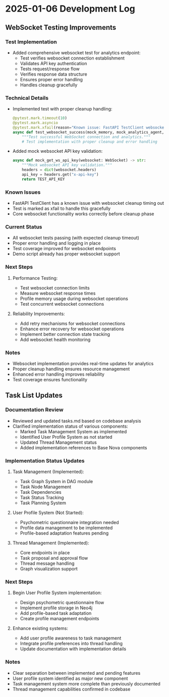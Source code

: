 # 2025-01-06 Development Log

## WebSocket Testing Improvements

### Test Implementation
- Added comprehensive websocket test for analytics endpoint:
  * Test verifies websocket connection establishment
  * Validates API key authentication
  * Tests request/response flow
  * Verifies response data structure
  * Ensures proper error handling
  * Handles cleanup gracefully

### Technical Details
- Implemented test with proper cleanup handling:
  ```python
  @pytest.mark.timeout(10)
  @pytest.mark.asyncio
  @pytest.mark.xfail(reason="Known issue: FastAPI TestClient websocket cleanup timeout")
  async def test_websocket_success(mock_memory, mock_analytics_agent, world):
      """Test successful WebSocket connection and analytics."""
      # Test implementation with proper cleanup and error handling
  ```

- Added mock websocket API key validation:
  ```python
  async def mock_get_ws_api_key(websocket: WebSocket) -> str:
      """Mock websocket API key validation."""
      headers = dict(websocket.headers)
      api_key = headers.get("x-api-key")
      return TEST_API_KEY
  ```

### Known Issues
- FastAPI TestClient has a known issue with websocket cleanup timing out
- Test is marked as xfail to handle this gracefully
- Core websocket functionality works correctly before cleanup phase

### Current Status
- All websocket tests passing (with expected cleanup timeout)
- Proper error handling and logging in place
- Test coverage improved for websocket endpoints
- Demo script already has proper websocket support

### Next Steps
1. Performance Testing:
   * Test websocket connection limits
   * Measure websocket response times
   * Profile memory usage during websocket operations
   * Test concurrent websocket connections

2. Reliability Improvements:
   * Add retry mechanisms for websocket connections
   * Enhance error recovery for websocket operations
   * Implement better connection state tracking
   * Add websocket health monitoring

### Notes
- Websocket implementation provides real-time updates for analytics
- Proper cleanup handling ensures resource management
- Enhanced error handling improves reliability
- Test coverage ensures functionality

## Task List Updates

### Documentation Review
- Reviewed and updated tasks.md based on codebase analysis
- Clarified implementation status of various components:
  * Marked Task Management System as implemented
  * Identified User Profile System as not started
  * Updated Thread Management status
  * Added implementation references to Base Nova components

### Implementation Status Updates
1. Task Management (Implemented):
   * Task Graph System in DAG module
   * Task Node Management
   * Task Dependencies
   * Task Status Tracking
   * Task Planning System

2. User Profile System (Not Started):
   * Psychometric questionnaire integration needed
   * Profile data management to be implemented
   * Profile-based adaptation features pending

3. Thread Management (Implemented):
   * Core endpoints in place
   * Task proposal and approval flow
   * Thread message handling
   * Graph visualization support

### Next Steps
1. Begin User Profile System implementation:
   * Design psychometric questionnaire flow
   * Implement profile storage in Neo4j
   * Add profile-based task adaptation
   * Create profile management endpoints

2. Enhance existing systems:
   * Add user profile awareness to task management
   * Integrate profile preferences into thread handling
   * Update documentation with implementation details

### Notes
- Clear separation between implemented and pending features
- User profile system identified as major new component
- Task management system more complete than previously documented
- Thread management capabilities confirmed in codebase
